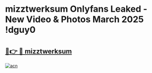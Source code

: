 # mizztwerksum Onlyfans Leaked - New Video & Photos March 2025 !dguy0

# <h2><a href="https://rdy6mt.iuczelnia.edu.pl?title=mizztwerksum&ref=dguy0">🔗👉 🔴 mizztwerksum</a></h2>

[![acn](https://github.com/user-attachments/assets/0f9c940e-d8b0-45ae-aac7-cd30a18b3e1c)](https://rdy6mt.iuczelnia.edu.pl?title=mizztwerksum&ref=dguy0)

